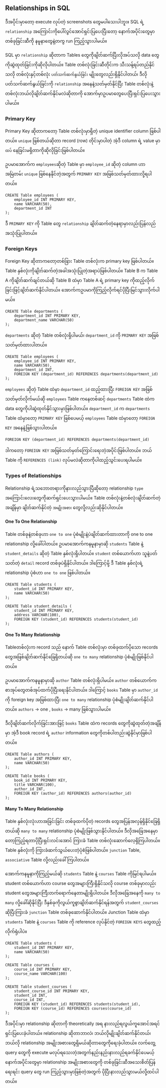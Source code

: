 ## Relationships in SQL

ဒီအပိုင်းမှာတော့ execute လုပ်တဲ့ screenshots တွေမပါသေးပါဘူး။ SQL ရဲ့ `relationship` အကြောင်းကိုပေါ်လွင်အောင်ရှင်းပြပေးပြီးတော့ နောက်အပိုင်းတွေမှာတစ်ခုခြင်းဆီကို နမူနာတွေနဲ့တကွ run ကြည့်သွားပါမယ်။

SQL မှာ `relationship` ဆိုတာက Tables တွေကိုချိတ်ဆက်ပြီးလိုအပ်သလို data တွေကိုဆွဲထုတ်ခြင်းကိုဆိုလိုပါတယ်။ Table တစ်လုံးခြင်းဆီတိုင်းက သီးသန့်ရပ်တည်နိုင်သလို တစ်လုံးနှင့်တစ်လုံး `ပတ်သက်ဆက်နွယ်ခြင်း` မျိုးတွေလည်းရှိနိုင်ပါတယ်၊ ဒီလိုပတ်သက်ဆက်နွယ်ခြင်းကို `relationship` အနေနဲ့သတ်မှတ်နိုင်ပြီး Table တစ်လုံးနဲ့တစ်လုံးဘယ်လိုချိတ်ဆက်နိုင်မလဲဆိုတာကို အောက်မှာဥပမာတွေပေးပြီးရှင်းပြပေးသွားပါမယ်။

### Primary Key

Primary Key ဆိုတာကတော့ Table တစ်လုံးမှာရှိတဲ့ unique identifier column ဖြစ်ပါတယ်။ `unique` ဖြစ်တယ်ဆိုတာ record (row) တိုင်းမှာပါတဲ့ အဲ့ဒီ column ရဲ့ value မှာ `ထပ်` နေခြင်းမရှိတာကိုဆိုလိုခြင်းဖြစ်ပါတယ်။

ဥပမာအောက်က `employees`ဆိုတဲ့ Table မှာ `employee_id` ဆိုတဲ့ column ဟာအမြဲတမ်း `unique` ဖြစ်နေနိုင်တဲ့အတွက် `PRIMARY KEY` အဖြစ်သတ်မှတ်ထားလို့ရပါတယ်။

```
CREATE Table employees (
    employee_id INT PRIMARY KEY,
    name VARCHAR(50),
    department_id INT
);
```

ဒီ `PRIMARY KEY`  ကို Table တွေ `relationship` ချိတ်ဆက်တဲ့နေရာမှာလည်းပြန်လည်အသုံးပြုပါတယ်။

### Foreign Keys

Foreign Key ဆိုတာကတော့တစ်ခြား Table တစ်လုံးက primary key ဖြစ်ပါတယ်။ Table နှစ်လုံးကိုချိတ်ဆက်တဲ့အခါအသုံးပြုတဲ့အရာပဲဖြစ်ပါတယ်။ Table B က Table A ကိုချိတ်ဆက်ချင်တယ်ဆို Table B ထဲမှာ Table A ရဲ့ primary key ကိုထည့်လိုက်ခြင်းဖြင့်ချိတ်ဆက်နိုင်ပါတယ်။
အောက်ကဥပမာကိုကြည့်လိုက်ရင်ပိုပြီးမြင်သွားလိုက်ပါမယ်။
```
CREATE Table departments (
    department_id INT PRIMARY KEY,
    department_name VARCHAR(50)
);
```

`departments` ဆိုတဲ့ Table တစ်လုံးရှိပါမယ်၊ `department_id` ကို `PRIMARY KEY` အဖြစ်သတ်မှတ်ထားပါတယ်။

```
CREATE Table employees (
    employee_id INT PRIMARY KEY,
    name VARCHAR(50),
    department_id INT,
    FOREIGN KEY (department_id) REFERENCES departments(department_id)
);
```

`employees` ဆိုတဲ့ Table ထဲမှာ `department_id` ထည့်ထားပြီး `FOREIGN KEY` အဖြစ်သတ်မှတ်လိုက်မယ်ဆို `employees` Table ကနေတစ်ဆင့် `departments` Table ထဲက data တွေကိုပါဆွဲထုတ်နိုင်သွားမှာဖြစ်ပါတယ်။ `department_id` က `departments` Table ထဲမှာတော့ `PRIMARY KEY` ဖြစ်ပေမယ့် `employees` Table ထဲမှာတော့ `FOREIGN KEY` အနေနဲ့ဖြစ်သွားပါတယ်။

``` 
FOREIGN KEY (department_id) REFERENCES departments(department_id)
```

ဒါကတော့ `FOREIGN KEY` အဖြစ်သတ်မှတ်ကြောင်းရေးတဲ့အပိုင်းဖြစ်ပါတယ်။ ဘယ် Table ကို `REFERENCES (link)` လုပ်မလဲဆိုတာကိုပါထည့်သွင်းပေးရပါမယ်။

### Types of Relationships
Relationship ရဲ့သဘောတရားကိုနားလည်သွားပြီဆိုတော့ relationship `type` အကြောင်းလေးတွေကိုဆက်ရှင်းပေးသွားပါမယ်။ Table တစ်လုံးနဲ့တစ်လုံးချိတ်ဆက်တဲ့အချိန်မှာ ချိတ်ဆက်နိုင်တဲ့ `အမျိုးအစား` တွေလို့လည်းဆိုနိုင်ပါတယ်။

#### One To One Relationship
Table တစ်ခုနဲ့တစ်ခုဟာ `one to one` ပုံစံမျိုးနဲ့ပဲချိတ်ဆက်ထားတာကို one to one relationship လို့ခေါ်ပါတယ်။ ဥပမာအောက်ကနမူနာမှာဆို `students` Table နဲ့ `student_details` ဆိုတဲ့ Table နှစ်လုံးရှိပါတယ်။ `student` တစ်ယောက်ဟာ သူနဲ့ပတ်သတ်တဲ့ `detail` record တစ်ခုပဲရှိနိုင်ပါတယ်။ ဒါကြောင့်မို့ ဒီ Table နှစ်လုံးရဲ့ relationship ပုံစံဟာ `one to one` ဖြစ်ပါတယ်။

```
CREATE Table students (
    student_id INT PRIMARY KEY,
    name VARCHAR(50)
);
```

```
CREATE Table student_details (
    student_id INT PRIMARY KEY,
    address VARCHAR(100),
    FOREIGN KEY (student_id) REFERENCES students(student_id)
);
```
#### One To Many Relationship

Tableတစ်လုံးက record သည် နောက် Table တစ်လုံးမှာ တစ်ခုထက်ပိုသော records တွေအဖြစ်ချိတ်ဆက်နိုင်ခြေရှိတယ်ဆို `one to many` relationship ပုံစံမျိုးဖြစ်နိုင်ပါတယ်။

ဥပမာအောက်ကနမူနာမှာဆို `author` Table တစ်လုံးရှိပါမယ်။ `author` တစ်ယောက်ကစာအုပ်တွေတစ်အုပ်ထက်ပိုပြီးရေးနိုင်ပါတယ်။ ဒါကြောင့် `books` Table မှာ `author_id` ကို foreign key အဖြစ်ထားပြီး `one to many` relationship ပုံစံမျိုးချိတ်ဆက်နိုင်ပါတယ်။
`authors` -> one , `books` -> many ဖြစ်သွားပါမယ်။

ဒီလိုချိတ်ဆက်လိုက်ခြင်းအားဖြင့် `books` Table ထဲက records တွေကိုဆွဲထုတ်တဲ့အချိန်မှာ အဲ့ဒီ book record ရဲ့ `author` information တွေကိုတစ်ပါတည်းဆွဲနိုင်မှာဖြစ်ပါတယ်။

```
CREATE Table authors (
    author_id INT PRIMARY KEY,
    name VARCHAR(50)
);
```
```
CREATE Table books (
    book_id INT PRIMARY KEY,
    title VARCHAR(100),
    author_id INT,
    FOREIGN KEY (author_id) REFERENCES authors(author_id)
);	
```

#### Many To Many Relationship
Table နှစ်လုံးလုံးဟာအခြင်းခြင်း တစ်ခုထက်ပိုတဲ့ records တွေအပြန်အလှန်ရှိနိုင်ခြေရှိတယ်ဆို `many to many` relationship ပုံစံမျိုးဖြစ်သွားနိုင်ပါတယ်။ ဒီလိုအခြေအနေမှာတော့ကြည့်ရတာပိုပြီးရှင်းလင်းအောင် ကြားခံ Table တစ်လုံးဆောက်လေ့ရှိကြပါတယ်။ Table နှစ်လုံးကို ကြားခံဆက်သွယ်ပေးတဲ့ပုံစံဖြစ်ပါတယ်။ `junction` Table, `associative` Table လို့လည်းခေါ်ကြပါတယ်။

အောက်ကနမူနာကိုကြည့်မယ်ဆို `students` Table နဲ့ `courses` Table ကိုမြင်ရပါမယ်။ student တစ်ယောက်ဟာ course တွေအများကြီးရှိနိုင်သလို course တစ်ခုမှာလည်း student တွေအများကြီးတက်ရောက်နေတာမျိုးရှိပါတယ်။ ဒီလိုအခြေအနေကို `many to many` လို့ခေါ်ဆိုနိုင်ပြီး ဒီနှစ်ခုကိုလွယ်ကူစွာချိတ်ဆက်နိုင်ရန်အတွက် `student_courses` ဆိုပြီးကြားခံ `junction` Table တစ်ခုဆောက်နိုင်ပါတယ်။ Junction Table ထဲမှာ `students` Table နဲ့ `courses` Table ကို reference လုပ်နိုင်တဲ့ `FOREIGN KEYS` တွေထည့်လိုက်ရုံပါပဲ။
```
CREATE Table students (
    student_id INT PRIMARY KEY,
    name VARCHAR(50)
);
```

```
CREATE Table courses (
    course_id INT PRIMARY KEY,
    course_name VARCHAR(100)
);
```
```
CREATE Table student_courses (
	student_course_id INT PRIMARY KEY,
    student_id INT,
    course_id INT,
    FOREIGN KEY (student_id) REFERENCES students(student_id),
    FOREIGN KEY (course_id) REFERENCES courses(course_id)
);
```

ဒီအပိုင်းမှာ relationship ဆိုတာကို theoretically အရ နားလည်ရလွယ်ကူအောင်အရင်ရှင်းပြပေးခဲ့ပါတယ်။ relationship ဆိုတာဘာလဲ၊ ဘယ်လိုမျိုးချိတ်ဆက်နိုင်တယ်၊ ဘယ်လို relationship အမျိုးအစားတွေရှိမယ်ဆိုတာတွေကိုရေးခဲ့ပါတယ်။ လက်တွေ့ query တွေကို execute မလုပ်ရသေးတဲ့အတွက်နည်းနည်းနားလည်ရခက်နိုင်ပေမယ့် နောက်အပိုင်းတွေမှာ relationship အမျိုးအစားတွေကို တစ်ခုခြင်းဆီအသေးစိတ်ပြန်ရေးရင်း query တွေ run ကြည့်သွားမှာဖြစ့်တဲ့အတွက် ပိုပြီးနားလည်သွားမယ်လို့ထင်ပါတယ်။
